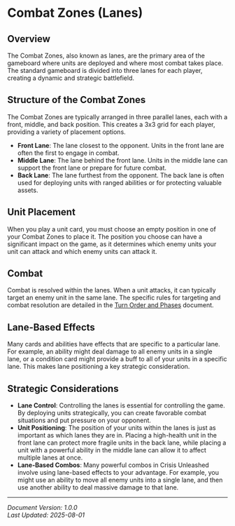 # Combat Zones (Lanes)

## Overview

The Combat Zones, also known as lanes, are the primary area of the gameboard where units are deployed and where most combat takes place. The standard gameboard is divided into three lanes for each player, creating a dynamic and strategic battlefield.

## Structure of the Combat Zones

The Combat Zones are typically arranged in three parallel lanes, each with a front, middle, and back position. This creates a 3x3 grid for each player, providing a variety of placement options.

- **Front Lane**: The lane closest to the opponent. Units in the front lane are often the first to engage in combat.
- **Middle Lane**: The lane behind the front lane. Units in the middle lane can support the front lane or prepare for future combat.
- **Back Lane**: The lane furthest from the opponent. The back lane is often used for deploying units with ranged abilities or for protecting valuable assets.

## Unit Placement

When you play a unit card, you must choose an empty position in one of your Combat Zones to place it. The position you choose can have a significant impact on the game, as it determines which enemy units your unit can attack and which enemy units can attack it.

## Combat

Combat is resolved within the lanes. When a unit attacks, it can typically target an enemy unit in the same lane. The specific rules for targeting and combat resolution are detailed in the [Turn Order and Phases](./../rulebook/turn_order_and_phases.md) document.

## Lane-Based Effects

Many cards and abilities have effects that are specific to a particular lane. For example, an ability might deal damage to all enemy units in a single lane, or a condition card might provide a buff to all of your units in a specific lane. This makes lane positioning a key strategic consideration.

## Strategic Considerations

- **Lane Control**: Controlling the lanes is essential for controlling the game. By deploying units strategically, you can create favorable combat situations and put pressure on your opponent.
- **Unit Positioning**: The position of your units within the lanes is just as important as which lanes they are in. Placing a high-health unit in the front lane can protect more fragile units in the back lane, while placing a unit with a powerful ability in the middle lane can allow it to affect multiple lanes at once.
- **Lane-Based Combos**: Many powerful combos in Crisis Unleashed involve using lane-based effects to your advantage. For example, you might use an ability to move all enemy units into a single lane, and then use another ability to deal massive damage to that lane.

---

*Document Version: 1.0.0*  
*Last Updated: 2025-08-01*